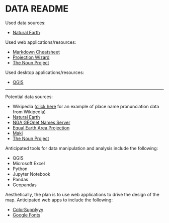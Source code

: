 # DATA README

Used data sources:

* [Natural Earth](http://www.naturalearthdata.com/)

Used web applications/resources:

* [Markdown Cheatsheet](https://github.com/adam-p/markdown-here/wiki/Markdown-Cheatsheet)
* [Projection Wizard](http://projectionwizard.org/)
* [The Noun Project](https://thenounproject.com/term/sound/1226989/#)

Used desktop applications/resources:

* [QGIS](https://qgis.org/en/site/)

---

Potential data sources:

* Wikipedia ([click here](https://upload.wikimedia.org/wikipedia/commons/5/54/Is-Akureyri.oga) for an example of place name pronunciation data from Wikipedia)
* [Natural Earth](http://www.naturalearthdata.com/)
* [NGA GEOnet Names Server](http://geonames.nga.mil/gns/html/index.html)
* [Equal Earth Area Projection](https://observablehq.com/@d3/equal-earth)
* [Maki](https://labs.mapbox.com/maki-icons/)
* [The Noun Project](https://thenounproject.com/)

Anticipated tools for data manipulation and analysis include the following:

* QGIS
* Microsoft Excel
* Python
* Jupyter Notebook
* Pandas
* Geopandas

Aesthetically, the plan is to use web applications to drive the design of the map. Anticipated web apps to include the following:

* [ColorSupplyyy](https://colorsupplyyy.com/app)
* [Google Fonts](https://fonts.google.com/)

